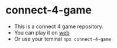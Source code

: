 # connect-4-game

- This is a connect 4 game repository.
- You can play it on [web](https://connect-4-game.vercel.app)
- Or use your teminal ``npx connect-4-game``
